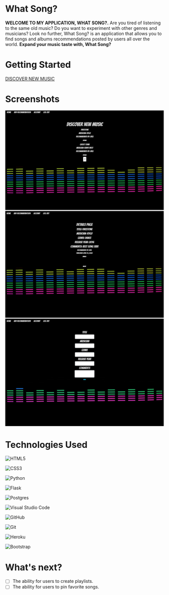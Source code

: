 # What Song?

**WELCOME TO MY APPLICATION, WHAT SONG?.** Are you tired of listening to the same old music? Do you want to experiment with other genres and musicians? Look no further, What Song? is an application that allows you to find songs and albums recommendations posted by users all over the world. **Expand your music taste with, What Song?**


# Getting Started

<a href="https://what-song-jr.herokuapp.com/">DISCOVER NEW MUSIC</a>

# Screenshots

<img src="./myapp/static/images/W1.png" alt="Wireframe">
<img src="./myapp/static/images/W2.png" alt="Wireframe">
<img src="./myapp/static/images/W3.png" alt="Wireframe">

# Technologies Used

  ![HTML5](https://img.shields.io/badge/HTML5-E34F26?style=for-the-badge&logo=html5&logoColor=white)

  ![CSS3](https://img.shields.io/badge/CSS3-1572B6?style=for-the-badge&logo=css3&logoColor=white)

  ![Python](https://img.shields.io/badge/Python-FFD43B?style=for-the-badge&logo=python&logoColor=blue)

  ![Flask](https://img.shields.io/badge/Flask-000000?style=for-the-badge&logo=flask&logoColor=white)

  ![Postgres](https://img.shields.io/badge/postgres-%23316192.svg?style=for-the-badge&logo=postgresql&logoColor=white)

  ![Visual Studio Code](https://img.shields.io/badge/Visual_Studio_Code-0078D4?style=for-the-badge&logo=visual%20studio%20code&logoColor=white)

  ![GitHub](https://img.shields.io/badge/github-%23121011.svg?style=for-the-badge&logo=github&logoColor=white)

  ![Git](https://img.shields.io/badge/GIT-E44C30?style=for-the-badge&logo=git&logoColor=white)

  ![Heroku](https://img.shields.io/badge/Heroku-430098?style=for-the-badge&logo=heroku&logoColor=white)

  ![Bootstrap](https://img.shields.io/badge/Bootstrap-563D7C?style=for-the-badge&logo=bootstrap&logoColor=white)

# What's next?

- [ ] The ability for users to create playlists. 
- [ ] The ability for users to pin favorite songs.